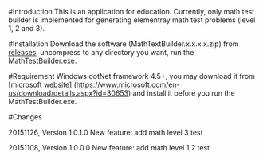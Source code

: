 #Introduction
This is an application for education. Currently, only math test builder is implemented for generating elementray math test problems (level 1, 2 and 3).

#Installation
Download the software (MathTextBuilder.x.x.x.x.zip) from [releases](https://github.com/shengqh/education/releases), uncompress to any directory you want, run the MathTestBuilder.exe.

#Requirement
Windows dotNet framework 4.5+, you may download it from [microsoft website] (https://www.microsoft.com/en-us/download/details.aspx?id=30653) and install it before you run the MathTestBuilder.exe.

<a name="Changes"/>
#Changes

20151126, Version 1.0.1.0
New feature: add math level 3 test

20151108, Version 1.0.0.0
New feature: add math level 1,2 test
